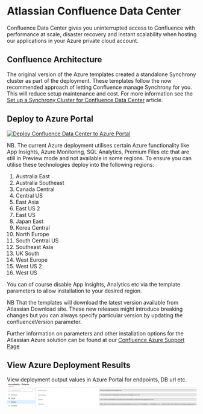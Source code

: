 # Atlassian Confluence Data Center

Confluence Data Center gives you uninterrupted access to Confluence with performance at scale, disaster recovery and instant scalability when hosting our applications in your Azure private cloud account.

## Confluence Architecture

The original version of the Azure templates created a standalone Synchrony cluster as part of the deployment. These templates follow the now recommended approach of letting Confluence manage Synchrony for you. This will reduce setup maintenance and cost. For more information see the [Set up a Synchrony Cluster for Confluence Data Center](https://confluence.atlassian.com/display/DOC/Set+up+a+Synchrony+cluster+for+Confluence+Data+Center) article.

## Deploy to Azure Portal

[![Deploy Confluence Data Center to Azure Portal](https://azuredeploy.net/deploybutton.png)](https://portal.azure.com/#create/Microsoft.Template/uri/https%3A%2F%2Fbitbucket.org%2Fatlassian%2Fatlassian-azure-deployment%2Fraw%2Fmaster%2Fconfluence%2FmainTemplate.json)

NB. The current Azure deployment utilises certain Azure functionality like App Insights, Azure Monitoring, SQL Analytics, Premium Files etc that are still in Preview mode and not available in some regions. To ensure you can utilise these technologies deploy into the following regions:  

1. Australia East
2. Australia Southeast
3. Canada Central
4. Central US
5. East Asia
6. East US 2
7. East US
8. Japan East
9. Korea Central
10. North Europe
11. South Central US
12. Southeast Asia
13. UK South
14. West Europe
15. West US 2
16. West US


You can of course disable App Insights, Analytics etc via the template parameters to allow installation to your desired region.  

NB That the templates will download the latest version available from Atlassian Download site. These new releases might introduce breaking changes but you can always specify particular version by updating the confluenceVersion parameter.

Further information on parameters and other installation options for the Atlassian Azure solution can be found at our [Confluence Azure Support Page](https://confluence.atlassian.com/doc/getting-started-with-confluence-data-center-on-azure-937176452.html)  

## View Azure Deployment Results

View deployment output values in Azure Portal for endpoints, DB url etc.  
![Confluence Deployment Results](images/ConfDeploymentResults.png "Confluence Deployment Results")
